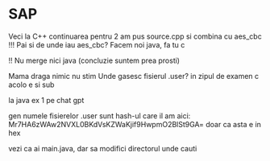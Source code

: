 # SAP
Veci la C++ continuarea pentru 2
am pus source.cpp si combina cu aes_cbc
!!!
Pai si de unde iau aes_cbc?
Facem noi java, fa tu c

!! 
Nu merge nici java (concluzie suntem prea prosti)


Mama draga nimic nu stim
Unde gasesc fisierul .user?
in zipul de examen c acolo e si sub

la java ex 1 pe chat gpt

gen numele fisierelor .user sunt hash-ul care il am aici: Mr7HA6zWAw2NVXL0BKdVsKZWaKjif9HwpmO2BlSt9GA=
doar ca asta e in hex


vezi ca ai main.java, dar sa modifici directorul unde cauti

